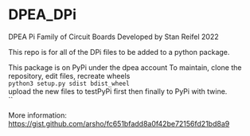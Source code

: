 # DPEA_DPi
DPEA Pi Family of Circuit Boards Developed by Stan Reifel 2022

This repo is for all of the DPi files to be added to a python package.


This package is on PyPi under the dpea account 
To maintain, clone the repository, edit files, recreate wheels  
`python3 setup.py sdist bdist_wheel`  
upload the new files to testPyPi first then finally to PyPi with twine.  
``

More information:
https://gist.github.com/arsho/fc651bfadd8a0f42be72156fd21bd8a9 
